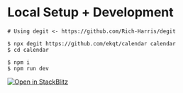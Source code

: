 # Local Setup + Development

```
# Using degit <- https://github.com/Rich-Harris/degit

$ npx degit https://github.com/ekqt/calendar calendar
$ cd calendar

$ npm i
$ npm run dev
```

[![Open in StackBlitz](https://developer.stackblitz.com/img/open_in_stackblitz.svg)](https://stackblitz.com/github/ekqt/calendar)
